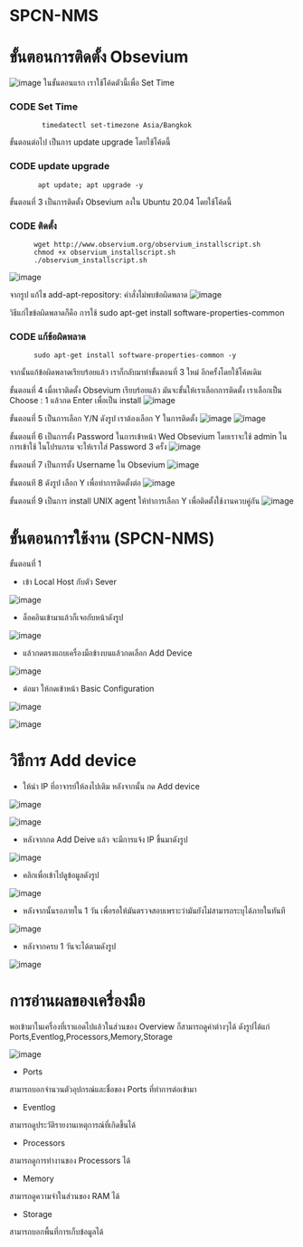 # SPCN-NMS
# ขั้นตอนการติดตั้ง Obsevium
![image](https://user-images.githubusercontent.com/119155285/210497288-4df9f0f4-938b-4dae-b0d4-69c5c070b798.png)
ในขั้นตอนแรก เราใช้โค้ดตัวนี้เพื่อ Set Time
### CODE Set Time
            timedatectl set-timezone Asia/Bangkok

ขั้นตอนต่อไป เป็นการ update upgrade โดยใช้โค้ดนี้
### CODE update upgrade
           apt update; apt upgrade -y
           
ขั้นตอนที่ 3 เป็นการติดตั้ง Obsevium ลงใน Ubuntu 20.04 โดยใช้โค้ดนี้ 
### CODE ติดตั้ง
          wget http://www.observium.org/observium_installscript.sh
          chmod +x observium_installscript.sh
          ./observium_installscript.sh
        
![image](https://user-images.githubusercontent.com/119155285/210498861-de237099-84a0-4a5d-b632-ce079294aad0.png)

จากรูป แก้ไข add-apt-repository: คําสั่งไม่พบข้อผิดพลาด
  ![image](https://user-images.githubusercontent.com/119155285/210499130-0e172638-3a8a-471e-a744-1bda597af26a.png)

วิธีแก่ไขข้อผิดพลาดก็คือ การใช้ sudo apt-get install software-properties-common
### CODE  แก้ข้อผิดพลาด
          sudo apt-get install software-properties-common -y
          
จากนั้นแก้ข้อผิดพลาดเรียบร้อยแล้ว เราก็กลับมาทำขั้นตอนที่ 3 ใหม่ อีกครั้งโดยใช้โค้ดเดิม

ขั้นตอนที่ 4 เมื่อเราติดตั้ง Obsevium เรียบร้อยแล้ว มันจะขั้นให้เราเลือกการติดตั้ง เราเลือกเป็น Choose : 1 แล้วกด Enter เพื่อเป็น install 
![image](https://user-images.githubusercontent.com/119155285/210499764-91d18a5b-3fc6-4be6-872b-d891cb8cd3b8.png)

ขั้นตอนที่ 5 เป็นการเลือก Y/N ดังรูป เราต้องเลือก Y ในการติดตั้ง
![image](https://user-images.githubusercontent.com/119155285/210500031-463189ce-5cc8-4d03-88e9-056896ee80cb.png)
![image](https://user-images.githubusercontent.com/119155285/210500064-29a78df5-526c-45c2-be8c-6b22f910d6e2.png)

ขั้นตอนที่ 6 เป็นการตั้ง Password ในการเข้าหน้า Wed Obsevium โดยเราจะใช้ admin ในการเข้าใช้ ในโปรแกรม จะให้เราใส่ Password 3 ครั้ง
![image](https://user-images.githubusercontent.com/119155285/210500690-dff218a5-b6f6-40c1-a654-a4bdcdfc4907.png)

ขั้นตอนที่ 7 เป็นการตั้ง Username ใน Obsevium
![image](https://user-images.githubusercontent.com/119155285/210505941-39615174-020c-4937-b978-99fdbb3fe9bc.png)

ขั้นตอนที 8 ดังรูป เลือก Y เพื่อทำการติดตั้งต่อ
![image](https://user-images.githubusercontent.com/119155285/210503389-8c5463ef-2ffc-4fda-aa19-599c63c24e0d.png)

ขั้นตอนที่ 9 เป็นการ install UNIX agent ให้ทำการเลือก Y เพื่อติดตั้งใช้งานควบคู่กัน
![image](https://user-images.githubusercontent.com/119155285/210503716-30cd4f0e-d762-4877-8fdf-a44710ee8977.png)

# ขั้นตอนการใช้งาน (SPCN-NMS)

ขั้นตอนที่ 1
 
- เข้า Local Host กับตัว Sever 

![image](https://user-images.githubusercontent.com/117635686/210507928-41fc3f3a-35a5-43e7-9b21-079cd419e863.png)

- ล็อคอินเข้ามาแล้วก็เจอกับหน้าดังรูป

![image](https://user-images.githubusercontent.com/117635686/210508426-e99621b6-9c61-457d-acb5-a428c9a86c82.png)

- แล้วกดตรงแถบเครื่องมือข้างบนแล้วกดเลือก Add Device

![image](https://user-images.githubusercontent.com/117635686/210508646-14af7521-8bc7-4178-b625-3720085bb463.png)

- ต่อมา ให้กดเข้าหน้า Basic Configuration

![image](https://user-images.githubusercontent.com/117635686/210508835-4a5cea6f-70bc-45ac-8cec-a729fed27930.png)

![image](https://user-images.githubusercontent.com/117635686/210509070-3d1be511-615b-43dd-8ffa-6d0ec4d8aa69.png)
# วิธีการ Add device

- ให้นำ IP ที่อาจารย์ให้ลงไปเติม หลังจากนั้น กด Add device

![image](https://user-images.githubusercontent.com/117635686/210510698-7ef57202-1af9-4b51-ac2a-c5c8425c1f5f.png)

![image](https://user-images.githubusercontent.com/117635686/210509352-650adbf0-f093-46f5-9a69-afb2e6f61b5b.png)

- หลังจากกด Add Deive แล้ว จะมีการแจ้ง IP ขึ้นมาดังรูป

![image](https://user-images.githubusercontent.com/117635686/210509660-2eb636d3-6413-4001-ab0e-24a5ba4e69dd.png)

- คลิกเพื่อเข้าไปดูข้อมูลดังรูป

![image](https://user-images.githubusercontent.com/117635686/210509885-a554c116-a047-4f17-a86b-577347304cd6.png)

- หลังจากนั้นรอภายใน 1 วัน เพื่อรอให้มันตรวจสอบเพราะว่ามันยังไม่สามารถระบุได้ภายในทันที

![image](https://user-images.githubusercontent.com/117635686/210510186-b2e6c0e1-8da1-44c5-b49f-6e372c28d0d9.png)

- หลังจากครบ 1 วันจะได้ตามดังรูป

![image](https://user-images.githubusercontent.com/117635686/210831155-fe086e22-ff10-48b7-9a4a-63564325947c.png)

# การอ่านผลของเครื่องมือ

พอเข้ามาในเครื่องที่เราแอดไปแล้วในส่วนของ Overview ก็สามารถดูค่าต่างๆได้ ดังรูปได้แก่ Ports,Eventlog,Processors,Memory,Storage

![image](https://user-images.githubusercontent.com/117635686/210832336-4e51b4ae-28f8-4dc7-9149-54a9ee42dd31.png)

  - Ports

สามารถบอกจำนวนตัวอุปกรณ์และชื่อของ Ports ที่ทำการต่อเข้ามา  
  
  - Eventlog

สามารถดูประวัติรายงานเหตุการณ์ที่เกิดขึ้นได้

  - Processors

สามารถดูการทำงานของ Processors ได้
 
  - Memory

สามารถดูความจำในส่วนของ RAM ได้

  - Storage

สามารถบอกพื้นที่การเก็บข้อมูลได้ 


